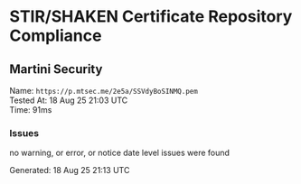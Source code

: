 # STIR/SHAKEN Certificate Repository Compliance

## Martini Security

Name: `https://p.mtsec.me/2e5a/SSVdyBoSINMQ.pem`\
Tested At: 18 Aug 25 21:03 UTC\
Time: 91ms

### Issues

no warning, or error, or notice date level issues were found

Generated: 18 Aug 25 21:13 UTC